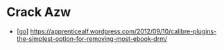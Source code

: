 # Crack Azw

- [[go]] https://apprenticealf.wordpress.com/2012/09/10/calibre-plugins-the-simplest-option-for-removing-most-ebook-drm/


[//begin]: # "Autogenerated link references for markdown compatibility"
[go]: go "Go"
[//end]: # "Autogenerated link references"